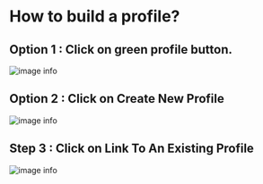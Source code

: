 # How to build a profile?

## Option 1 : Click on green profile button.
![image info](../static/img/profiles/step1.png)

## Option 2 : Click on Create New Profile
![image info](../static/img/profiles/step2.png)

## Step 3 : Click on Link To An Existing Profile
![image info](../static/img/profiles/step3.png)